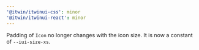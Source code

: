 ```yaml
---
'@itwin/itwinui-css': minor
'@itwin/itwinui-react': minor
---
```


Padding of `Icon` no longer changes with the icon size. It is now a constant of `--iui-size-xs`.
